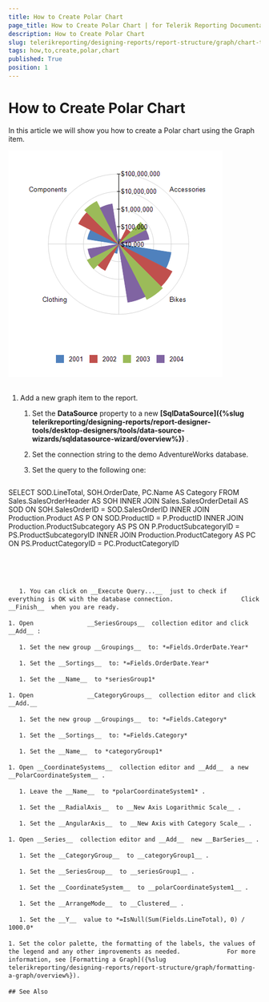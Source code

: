 ```yaml
---
title: How to Create Polar Chart
page_title: How to Create Polar Chart | for Telerik Reporting Documentation
description: How to Create Polar Chart
slug: telerikreporting/designing-reports/report-structure/graph/chart-types/polar-charts/how-to-create-polar-chart
tags: how,to,create,polar,chart
published: True
position: 1
---
```


# How to Create Polar Chart



In this article we will show you how to create a Polar chart using the Graph item.         

  ![Polar Chart\Polar Chart](images/Graph/PolarChart.png)

## 

1. Add a new graph item to the report.

   1. Set the __DataSource__  property to a new                   __[SqlDataSource]({%slug telerikreporting/designing-reports/report-designer-tools/desktop-designers/tools/data-source-wizards/sqldatasource-wizard/overview%})__ .                 

   1. Set the connection string to the demo AdventureWorks database.

   1. Set the query to the following one:

	
      ````sql

SELECT SOD.LineTotal, SOH.OrderDate, PC.Name AS Category
FROM Sales.SalesOrderHeader AS SOH
INNER JOIN Sales.SalesOrderDetail AS SOD ON SOH.SalesOrderID = SOD.SalesOrderID
INNER JOIN Production.Product AS P ON SOD.ProductID = P.ProductID
INNER JOIN Production.ProductSubcategory AS PS ON P.ProductSubcategoryID = PS.ProductSubcategoryID
INNER JOIN Production.ProductCategory AS PC ON PS.ProductCategoryID = PC.ProductCategoryID
````




   1. You can click on __Execute Query...__  just to check if everything is OK with the database connection.                   Click __Finish__  when you are ready.                 

1. Open               __SeriesGroups__  collection editor and click __Add__ :             

   1. Set the new group __Groupings__  to: *=Fields.OrderDate.Year* 

   1. Set the __Sortings__  to: *=Fields.OrderDate.Year* 

   1. Set the __Name__  to *seriesGroup1* 

1. Open               __CategoryGroups__  collection editor and click __Add.__ 

   1. Set the new group __Groupings__  to: *=Fields.Category* 

   1. Set the __Sortings__  to: *=Fields.Category* 

   1. Set the __Name__  to *categoryGroup1* 

1. Open __CoordinateSystems__  collection editor and __Add__  a new __PolarCoordinateSystem__ .             

   1. Leave the __Name__  to *polarCoordinateSystem1* .                 

   1. Set the __RadialAxis__  to __New Axis Logarithmic Scale__ .                 

   1. Set the __AngularAxis__  to __New Axis with Category Scale__ .                 

1. Open __Series__  collection editor and __Add__  new __BarSeries__ .             

   1. Set the __CategoryGroup__  to __categoryGroup1__ .                 

   1. Set the __SeriesGroup__  to __seriesGroup1__ .                 

   1. Set the __CoordinateSystem__  to __polarCoordinateSystem1__ .                 

   1. Set the __ArrangeMode__  to __Clustered__ .                 

   1. Set the __Y__  value to *=IsNull(Sum(Fields.LineTotal), 0) / 1000.0* 

1. Set the color palette, the formatting of the labels, the values of the legend and any other improvements as needed.             For more information, see [Formatting a Graph]({%slug telerikreporting/designing-reports/report-structure/graph/formatting-a-graph/overview%}).             

## See Also

